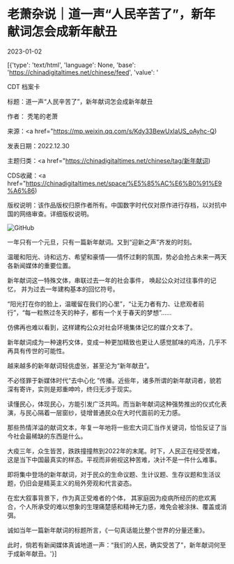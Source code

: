 # 老萧杂说｜道一声“人民辛苦了”，新年献词怎会成新年献丑

2023-01-02

[{'type': 'text/html', 'language': None, 'base': 'https://chinadigitaltimes.net/chinese/feed', 'value': '

CDT 档案卡

标题：道一声“人民辛苦了”，新年献词怎会成新年献丑

作者： 秃笔的老萧

来源：<a href="https://mp.weixin.qq.com/s/Kdy33BewUxIaUS_oAyhc-Q)

发表日期：2022.12.30

主题归类：<a href="https://chinadigitaltimes.net/chinese/tag/新年献词)

CDS收藏：<a href="https://chinadigitaltimes.net/space/%E5%85%AC%E6%B0%91%E9%A6%86)

版权说明：该作品版权归原作者所有。中国数字时代仅对原作进行存档，以对抗中国的网络审查。详细版权说明。





![GitHub](https://chinadigitaltimes.net/chinese/files/2023/01/image-1672655586034.png)

一年只有一个元旦，只有一篇新年献词。又到“迎新之声”齐发的时刻。

温暖和阳光、诗和远方、希望和豪情——情怀过剩的氛围，势必会抢占未来一两天各新闻媒体的重要位置。

新年献词这一特殊文体，串联过去一年的社会事件， 唤起公众对过往事件的记忆， 并为过去一年建构基本的回忆符号。

“阳光打在你的脸上，温暖留在我们的心里”，“让无力者有力、让悲观者前行”，“每一粒熬过冬天的种子，都有一个关于春天的梦想”……

仿佛再也难以看到，这样建构公众对社会环境集体记忆的媒介文本了。

新年献词成为一种速朽文体，变成一种更加精致也更让人感觉腻味的鸡汤，几乎不再具有传世的可能性。

越来越多的新年献词轻佻虚张，甚至沦为“新年献丑”。

不必怪罪于新媒体时代“去中心化 ”传播。近些年，诸多所谓的新年献词者，貌若深有寄许，实则是郑重呻吟，终归无涉于现实。

读懂民心，体现民心，方能引发广泛共鸣。而当新年献词这种强势推出的仪式化表演，与民心隔着一层窗纱，徒增普通民众在大时代面前的无力感。

那些热情洋溢的献词文本，年复一年地将一些宏大词汇当作关键词，恰恰反证了当今社会最稀缺的东西是什么。

大疫三年，众生皆苦，跌跌撞撞熬到2022年的末尾。时下，人民正在经受苦难，这是当下中国最真实的样态。平视而非俯视这种苦难，决计不是一件什么难事。

即将集中登场的新年献词，对于民众的生命议题、生计议题、生存议题和生活议题，仍旧会是精英主义的局外旁观和代言姿态。

在宏大叙事背景下，作为真正受难者的个体， 其家庭因为疫病所经历的悲欢离合，个人所承受的难以想象的生理痛楚感和精神无力感，难免会被涂抹、覆盖或消弭。

诚如当年一篇新年献词的标题所言，《一句真话能比整个世界的分量还重》。

此时，倘若有新闻媒体真诚地道一声：“我们的人民，确实受苦了”，新年献词何至于成新年献丑。'}]